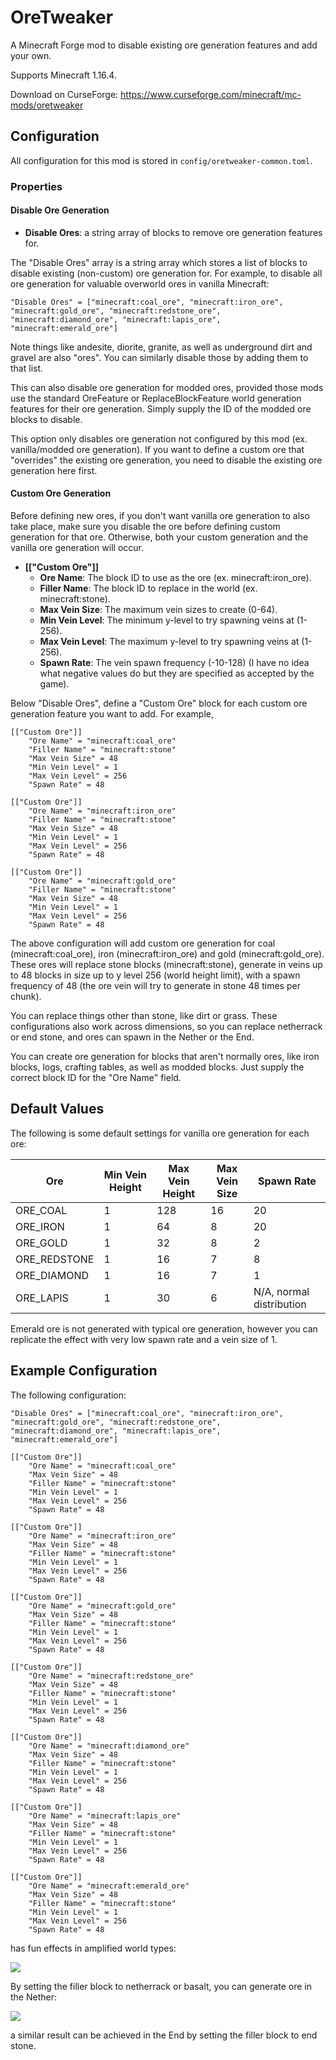 # OreTweaker
A Minecraft Forge mod to disable existing ore generation features and add your own.

Supports Minecraft 1.16.4.

Download on CurseForge: https://www.curseforge.com/minecraft/mc-mods/oretweaker

## Configuration

All configuration for this mod is stored in `config/oretweaker-common.toml`.

### Properties

#### Disable Ore Generation

- **Disable Ores**: a string array of blocks to remove ore generation features for.

The "Disable Ores" array is a string array which stores a list of blocks to disable existing (non-custom) ore generation for. For example, to disable all ore generation for valuable overworld ores in vanilla Minecraft:

`"Disable Ores" = ["minecraft:coal_ore", "minecraft:iron_ore", "minecraft:gold_ore", "minecraft:redstone_ore", "minecraft:diamond_ore", "minecraft:lapis_ore", "minecraft:emerald_ore"]`

Note things like andesite, diorite, granite, as well as underground dirt and gravel are also "ores". You can similarly disable those by adding them to that list.

This can also disable ore generation for modded ores, provided those mods use the standard OreFeature or ReplaceBlockFeature world generation features for their ore generation. Simply supply the ID of the modded ore blocks to disable.

This option only disables ore generation not configured by this mod (ex. vanilla/modded ore generation). If you want to define a custom ore that "overrides" the existing ore generation, you need to disable the existing ore generation here first.

#### Custom Ore Generation

Before defining new ores, if you don't want vanilla ore generation to also take place, make sure you disable the ore before defining custom generation for that ore. Otherwise, both your custom generation and the vanilla ore generation will occur.

- **\[\["Custom Ore"\]\]**
    - **Ore Name**: The block ID to use as the ore (ex. minecraft:iron_ore).
    - **Filler Name**: The block ID to replace in the world (ex. minecraft:stone).
    - **Max Vein Size**: The maximum vein sizes to create (0-64).
    - **Min Vein Level**: The minimum y-level to try spawning veins at (1-256).
    - **Max Vein Level**: The maximum y-level to try spawning veins at (1-256).
    - **Spawn Rate**: The vein spawn frequency (-10-128) (I have no idea what negative values do but they are specified as accepted by the game).
    

Below "Disable Ores", define a "Custom Ore" block for each custom ore generation feature you want to add. For example,

```
[["Custom Ore"]]
	"Ore Name" = "minecraft:coal_ore"
    "Filler Name" = "minecraft:stone"
	"Max Vein Size" = 48
	"Min Vein Level" = 1
	"Max Vein Level" = 256
	"Spawn Rate" = 48

[["Custom Ore"]]
	"Ore Name" = "minecraft:iron_ore"
    "Filler Name" = "minecraft:stone"
	"Max Vein Size" = 48
	"Min Vein Level" = 1
	"Max Vein Level" = 256
	"Spawn Rate" = 48
    
[["Custom Ore"]]
	"Ore Name" = "minecraft:gold_ore"
    "Filler Name" = "minecraft:stone"
	"Max Vein Size" = 48
	"Min Vein Level" = 1
	"Max Vein Level" = 256
	"Spawn Rate" = 48
```

The above configuration will add custom ore generation for coal (minecraft:coal_ore), iron (minecraft:iron_ore) and gold (minecraft:gold_ore). These ores will replace stone blocks (minecraft:stone), generate in veins up to 48 blocks in size up to y level 256 (world height limit), with a spawn frequency of 48 (the ore vein will try to generate in stone 48 times per chunk).

You can replace things other than stone, like dirt or grass. These configurations also work across dimensions, so you can replace netherrack or end stone, and ores can spawn in the Nether or the End.

You can create ore generation for blocks that aren't normally ores, like iron blocks, logs, crafting tables, as well as modded blocks. Just supply the correct block ID for the "Ore Name" field.

## Default Values

The following is some default settings for vanilla ore generation for each ore:

| Ore          | Min Vein Height | Max Vein Height | Max Vein Size | Spawn Rate               |
|--------------|-----------------|-----------------|---------------|--------------------------|
| ORE_COAL     | 1               | 128             | 16            | 20                       |
| ORE_IRON     | 1               | 64              | 8             | 20                       |
| ORE_GOLD     | 1               | 32              | 8             | 2                        |
| ORE_REDSTONE | 1               | 16              | 7             | 8                        |
| ORE_DIAMOND  | 1               | 16              | 7             | 1                        |
| ORE_LAPIS    | 1               | 30              | 6             | N/A, normal distribution |

Emerald ore is not generated with typical ore generation, however you can replicate the effect with very low spawn rate and a vein size of 1.


## Example Configuration

The following configuration:

```
"Disable Ores" = ["minecraft:coal_ore", "minecraft:iron_ore", "minecraft:gold_ore", "minecraft:redstone_ore", "minecraft:diamond_ore", "minecraft:lapis_ore", "minecraft:emerald_ore"]

[["Custom Ore"]]
	"Ore Name" = "minecraft:coal_ore"
	"Max Vein Size" = 48
	"Filler Name" = "minecraft:stone"
	"Min Vein Level" = 1
	"Max Vein Level" = 256
	"Spawn Rate" = 48

[["Custom Ore"]]
	"Ore Name" = "minecraft:iron_ore"
	"Max Vein Size" = 48
	"Filler Name" = "minecraft:stone"
	"Min Vein Level" = 1
	"Max Vein Level" = 256
	"Spawn Rate" = 48

[["Custom Ore"]]
	"Ore Name" = "minecraft:gold_ore"
	"Max Vein Size" = 48
	"Filler Name" = "minecraft:stone"
	"Min Vein Level" = 1
	"Max Vein Level" = 256
	"Spawn Rate" = 48

[["Custom Ore"]]
	"Ore Name" = "minecraft:redstone_ore"
	"Max Vein Size" = 48
	"Filler Name" = "minecraft:stone"
	"Min Vein Level" = 1
	"Max Vein Level" = 256
	"Spawn Rate" = 48

[["Custom Ore"]]
	"Ore Name" = "minecraft:diamond_ore"
	"Max Vein Size" = 48
	"Filler Name" = "minecraft:stone"
	"Min Vein Level" = 1
	"Max Vein Level" = 256
	"Spawn Rate" = 48

[["Custom Ore"]]
	"Ore Name" = "minecraft:lapis_ore"
	"Max Vein Size" = 48
	"Filler Name" = "minecraft:stone"
	"Min Vein Level" = 1
	"Max Vein Level" = 256
	"Spawn Rate" = 48

[["Custom Ore"]]
	"Ore Name" = "minecraft:emerald_ore"
	"Max Vein Size" = 48
	"Filler Name" = "minecraft:stone"
	"Min Vein Level" = 1
	"Max Vein Level" = 256
	"Spawn Rate" = 48
```

has fun effects in amplified world types:

![](https://i.imgur.com/Ecf1mTY.png)

By setting the filler block to netherrack or basalt, you can generate ore in the Nether:

![](https://i.imgur.com/tGPdieQ.png)

a similar result can be achieved in the End by setting the filler block to end stone.
